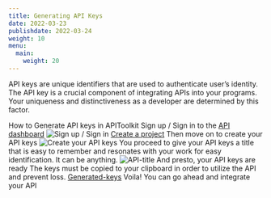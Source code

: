 ```yaml
---
title: Generating API Keys
date: 2022-03-23
publishdate: 2022-03-24
weight: 10
menu:
  main:
    weight: 20
---
```

API keys are unique identifiers that are used to authenticate user’s identity. The API key is a crucial component of integrating APIs into your programs. Your uniqueness and distinctiveness as a developer are determined by this factor.  

How to Generate API keys in APIToolkit
Sign up / Sign in to the [API dashboard](https://app.apitoolkit.io)
![Sign up / Sign in](../signin.png)
[Create a project](/docs/dashboard/creating-a-project/) 
Then move on to create your API keys
![Create your API keys](../generated-keys.png)
You proceed to give your API keys a title that is easy to remember and resonates with your work for easy identification. It can be anything.
![API-title](../api-title.png)
And presto, your API keys are ready 
The keys must be copied to your clipboard in order to utilize the API and prevent loss. 
[Generated-keys](../generating-api-keys.md)
Voila! You can go ahead and integrate your API